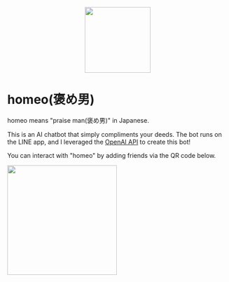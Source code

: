 <p align='center'>
  <img src="https://github.com/JunNishimura/homeo/assets/28744711/276a5b96-fad1-41ae-bd2f-ba29dbbffe5b" width="150">  
</p>

# homeo(褒め男)
homeo means "praise man(褒め男)" in Japanese.

This is an AI chatbot that simply compliments your deeds. The bot runs on the LINE app, and I leveraged the [OpenAI API](https://platform.openai.com/overview) to create this bot!

You can interact with "homeo" by adding friends via the QR code below.

<img src="https://github.com/JunNishimura/homeo/assets/28744711/b81b79ad-2f89-4443-805d-83cb75bd977b" width="250">
